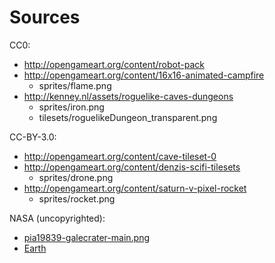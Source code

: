 # Sources

CC0:

- http://opengameart.org/content/robot-pack
- http://opengameart.org/content/16x16-animated-campfire
    - sprites/flame.png
- http://kenney.nl/assets/roguelike-caves-dungeons
    - sprites/iron.png
    - tilesets/roguelikeDungeon_transparent.png

CC-BY-3.0:

- http://opengameart.org/content/cave-tileset-0
- http://opengameart.org/content/denzis-scifi-tilesets
    - sprites/drone.png
- http://opengameart.org/content/saturn-v-pixel-rocket
    - sprites/rocket.png

NASA (uncopyrighted):

- [pia19839-galecrater-main.png](http://www.nasa.gov/image-feature/jpl/pia19839/strata-at-base-of-mount-sharp)
- [Earth](http://www.nasa.gov/image-feature/space-station-flyover-of-the-mediterranean)
